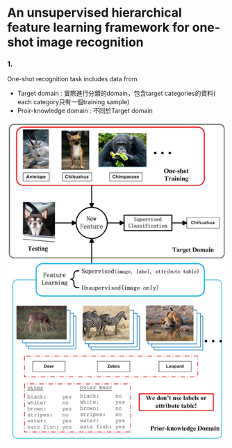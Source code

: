 # An unsupervised hierarchical feature learning framework for one-shot image recognition

### 1. 
One-shot recognition task includes data from 
- Target domain : 實際進行分類的domain，包含target categories的資料( each category只有一個training sample)
- Proir-knowledge domain : 不同於Target domain

![](https://github.com/jasminehung/Deep-Learning-paper/blob/master/images/target.PNG)
